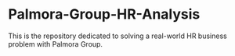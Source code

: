 # Palmora-Group-HR-Analysis
This is the repository dedicated to solving a real-world HR business problem with Palmora Group.
